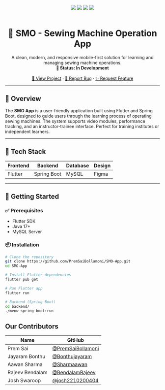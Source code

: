 <a name="readme-top"></a>

<div align="center">
  <img src="https://img.shields.io/badge/Flutter-blue?style=for-the-badge&logo=flutter&logoColor=white"/>
  <img src="https://img.shields.io/badge/SpringBoot-success?style=for-the-badge&logo=springboot&logoColor=white"/>
  <img src="https://img.shields.io/badge/MySQL-blue?style=for-the-badge&logo=mysql&logoColor=white"/>
  <img src="https://img.shields.io/badge/Figma-FF7262?style=for-the-badge&logo=figma&logoColor=white"/>
</div>

<br />
<div align="center">
  <h1>🧵 SMO - Sewing Machine Operation App</h1>
  <p>
    A clean, modern, and responsive mobile-first solution for learning and managing sewing machine operations.  
    <br />
    <strong>🚧 Status: In Development</strong>
    <br /><br />
    <a href="https://github.com/SMO2K25/SMO-Sewing-Machine-Operation">🔗 View Project</a>
    ·
    <a href="https://github.com/SMO2K25/SMO-Sewing-Machine-Operation/issues">🐛 Report Bug</a>
    ·
    <a href="https://github.com/SMO2K25/SMO-Sewing-Machine-Operation/issues">✨ Request Feature</a>
  </p>
</div>

---

## 📱 Overview

The **SMO App** is a user-friendly application built using Flutter and Spring Boot, designed to guide users through the learning process of operating sewing machines. The system supports video modules, performance tracking, and an instructor-trainee interface. Perfect for training institutes or independent learners.

---

## 🧰 Tech Stack

| Frontend | Backend | Database | Design |
|----------|---------|----------|--------|
| Flutter  | Spring Boot | MySQL | Figma |

---

## 🚀 Getting Started

### ✅ Prerequisites

- Flutter SDK
- Java 17+
- MySQL Server

### 📦 Installation

```bash
# Clone the repository
git clone https://github.com/PremSaiBollamoni/SMO-App.git
cd SMO-App

# Install Flutter dependencies
flutter pub get

# Run Flutter app
flutter run

# Backend (Spring Boot)
cd backend/
./mvnw spring-boot:run
```
## Our Contributors

| Name             | GitHub                                                   |
| ---------------  | -------------------------------------------------------- |
| Prem Sai         | [@PremSaiBollamoni](https://github.com/PremSaiBollamoni) |
| Jayaram Bonthu   | [@Bonthujayaram](https://github.com/Bonthujayaram)       |
| Aawan Sharma     | [@Sharmaawan](https://github.com/Sharmaawan)             |
| Rajeev Bendalam  | [@BendalamRajeev](https://github.com/BendalamRajeev)     |
| Josh Swaroop     | [@josh2210200404](https://github.com/josh2210200404)     |
